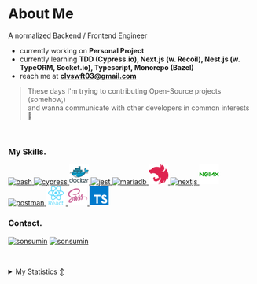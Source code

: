 # About Me

A normalized Backend / Frontend Engineer

- currently working on **Personal Project**
- currently learning **TDD (Cypress.io), Next.js (w. Recoil), Nest.js (w. TypeORM, Socket.io), Typescript, Monorepo (Bazel)**
- reach me at **clvswft03@gmail.com**

> These days I'm trying to contributing Open-Source projects (somehow,)\
> and wanna communicate with other developers in common interests 💬

&nbsp;

<h3 align="left">My Skills.</h3>
<p align="left"> <a href="https://www.gnu.org/software/bash/" target="_blank" rel="noreferrer"> <img src="https://www.vectorlogo.zone/logos/gnu_bash/gnu_bash-icon.svg" alt="bash" width="40" height="40"/> </a> <a href="https://www.cypress.io" target="_blank" rel="noreferrer"> <img src="https://raw.githubusercontent.com/simple-icons/simple-icons/6e46ec1fc23b60c8fd0d2f2ff46db82e16dbd75f/icons/cypress.svg" alt="cypress" width="40" height="40"/> </a> <a href="https://www.docker.com/" target="_blank" rel="noreferrer"> <img src="https://raw.githubusercontent.com/devicons/devicon/master/icons/docker/docker-original-wordmark.svg" alt="docker" width="40" height="40"/> </a> <a href="https://jestjs.io" target="_blank" rel="noreferrer"> <img src="https://www.vectorlogo.zone/logos/jestjsio/jestjsio-icon.svg" alt="jest" width="40" height="40"/> </a> <a href="https://mariadb.org/" target="_blank" rel="noreferrer"> <img src="https://www.vectorlogo.zone/logos/mariadb/mariadb-icon.svg" alt="mariadb" width="40" height="40"/> </a> <a href="https://nestjs.com/" target="_blank" rel="noreferrer"> <img src="https://raw.githubusercontent.com/devicons/devicon/master/icons/nestjs/nestjs-plain.svg" alt="nestjs" width="40" height="40"/> </a> <a href="https://nextjs.org/" target="_blank" rel="noreferrer"> <img src="https://cdn.worldvectorlogo.com/logos/nextjs-2.svg" alt="nextjs" width="40" height="40"/> </a> <a href="https://www.nginx.com" target="_blank" rel="noreferrer"> <img src="https://raw.githubusercontent.com/devicons/devicon/master/icons/nginx/nginx-original.svg" alt="nginx" width="40" height="40"/> </a> <a href="https://postman.com" target="_blank" rel="noreferrer"> <img src="https://www.vectorlogo.zone/logos/getpostman/getpostman-icon.svg" alt="postman" width="40" height="40"/> </a> <a href="https://reactjs.org/" target="_blank" rel="noreferrer"> <img src="https://raw.githubusercontent.com/devicons/devicon/master/icons/react/react-original-wordmark.svg" alt="react" width="40" height="40"/> </a> <a href="https://sass-lang.com" target="_blank" rel="noreferrer"> <img src="https://raw.githubusercontent.com/devicons/devicon/master/icons/sass/sass-original.svg" alt="sass" width="40" height="40"/> </a> <a href="https://www.typescriptlang.org/" target="_blank" rel="noreferrer"> <img src="https://raw.githubusercontent.com/devicons/devicon/master/icons/typescript/typescript-original.svg" alt="typescript" width="40" height="40"/> </a> </p>

<h3 align="left">Contact.</h3>
<p align="left"> <a href="https://linkedin.com/in/sonsumin" target="blank"><img align="center" src="https://raw.githubusercontent.com/rahuldkjain/github-profile-readme-generator/master/src/images/icons/Social/github.svg" alt="sonsumin" height="30" width="40" /></a> <a href="https://linkedin.com/in/sonsumin" target="blank"><img align="center" src="https://raw.githubusercontent.com/rahuldkjain/github-profile-readme-generator/master/src/images/icons/Social/linked-in-alt.svg" alt="sonsumin" height="30" width="40" /></a>
</p>

&nbsp;

<details>
 <summary>My Statistics ↕️</summary>

<!--START_SECTION:waka-->
![Code Time](http://img.shields.io/badge/Code%20Time-1%2C039%20hrs%2043%20mins-blue)

![Profile Views](http://img.shields.io/badge/Profile%20Views-10-blue)

**🐱 My GitHub Data** 

> 🏆 1,498 Contributions in the Year 2022
 > 
> 📦 12.5 MB Used in GitHub's Storage 
 > 
> 💼 Opted to Hire
 > 
> 📜 378 Public Repositories 
 > 
> 🔑 110 Private Repositories  
 > 
**I'm a Night 🦉** 

```text
🌞 Morning    2 commits      ░░░░░░░░░░░░░░░░░░░░░░░░░   2.6% 
🌆 Daytime    25 commits     ████████░░░░░░░░░░░░░░░░░   32.47% 
🌃 Evening    45 commits     ██████████████░░░░░░░░░░░   58.44% 
🌙 Night      5 commits      █░░░░░░░░░░░░░░░░░░░░░░░░   6.49%

```
📅 **I'm Most Productive on Thursday** 

```text
Monday       6 commits      ██░░░░░░░░░░░░░░░░░░░░░░░   7.79% 
Tuesday      6 commits      ██░░░░░░░░░░░░░░░░░░░░░░░   7.79% 
Wednesday    18 commits     █████░░░░░░░░░░░░░░░░░░░░   23.38% 
Thursday     19 commits     ██████░░░░░░░░░░░░░░░░░░░   24.68% 
Friday       18 commits     █████░░░░░░░░░░░░░░░░░░░░   23.38% 
Saturday     7 commits      ██░░░░░░░░░░░░░░░░░░░░░░░   9.09% 
Sunday       3 commits      █░░░░░░░░░░░░░░░░░░░░░░░░   3.9%

```


📊 **This Week I Spent My Time On** 

```text
⌚︎ Time Zone: Asia/Seoul

💬 Programming Languages: 
Bash                     1 hr 41 mins        ████████░░░░░░░░░░░░░░░░░   32.2% 
YAML                     1 hr 18 mins        ██████░░░░░░░░░░░░░░░░░░░   24.91% 
tmux                     24 mins             ██░░░░░░░░░░░░░░░░░░░░░░░   7.85% 
Other                    23 mins             ██░░░░░░░░░░░░░░░░░░░░░░░   7.53% 
INI                      18 mins             █░░░░░░░░░░░░░░░░░░░░░░░░   5.78%

🔥 Editors: 
Neovim                   5 hrs               ███████████████████████░░   94.88% 
PyCharmCore              16 mins             █░░░░░░░░░░░░░░░░░░░░░░░░   5.12%

💻 Operating System: 
Linux                    5 hrs 16 mins       █████████████████████████   100.0%

```

**I Mostly Code in JavaScript** 

```text
JavaScript               20 repos            ██████░░░░░░░░░░░░░░░░░░░   26.32% 
TypeScript               17 repos            █████░░░░░░░░░░░░░░░░░░░░   22.37% 
Python                   9 repos             ███░░░░░░░░░░░░░░░░░░░░░░   11.84% 
Shell                    7 repos             ██░░░░░░░░░░░░░░░░░░░░░░░   9.21% 
CSS                      6 repos             ██░░░░░░░░░░░░░░░░░░░░░░░   7.89%

```


**Timeline**

![Chart not found](https://raw.githubusercontent.com/todaypp/todaypp/master/charts/bar_graph.png) 


 Last Updated on 23/08/2022 23:08:49 UTC
<!--END_SECTION:waka-->
</details>
